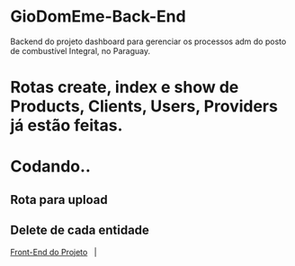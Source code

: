 <html>
<h1> GioDomEme-Back-End </h1> 
Backend do projeto dashboard  para gerenciar os processos adm do posto de combustível  Integral, no Paraguay. 
<h1> Rotas create, index e show de Products, Clients, Users, Providers já estão feitas.</h1>
  
<h1>Codando.. </h1>
 <h2> Rota para upload </h2>
  <h2>Delete de cada entidade</h2>

<a href="https://github.com/gioinsfran1998/GioDom-FrontEnd-Web"> Front-End do Projeto</a>&nbsp;&nbsp;&nbsp;|&nbsp;&nbsp;&nbsp;

</html>
